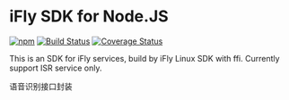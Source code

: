 # iFly SDK for Node.JS
[![npm](https://img.shields.io/npm/v/ifly-sdk.svg)](https://npm.taobao.org/package/ifly-sdk)
[![Build Status](https://travis-ci.org/jasonz93/ifly-sdk.svg?branch=master)](https://travis-ci.org/jasonz93/ifly-sdk)
[![Coverage Status](https://coveralls.io/repos/github/jasonz93/ifly-sdk/badge.svg?branch=master)](https://coveralls.io/github/jasonz93/ifly-sdk?branch=master)

This is an SDK for iFly services, build by iFly Linux SDK with ffi.
Currently support ISR service only.

语音识别接口封装
